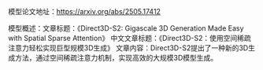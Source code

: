模型论文地址：https://arxiv.org/abs/2505.17412

模型概述：文章标题：《Direct3D-S2: Gigascale 3D Generation Made Easy with Spatial Sparse Attention》
中文文章标题：《Direct3D-S2：使用空间稀疏注意力轻松实现巨型规模3D生成》
文章内容：Direct3D-S2提出了一种新的3D生成方法，通过空间稀疏注意力机制，实现高效的大规模3D模型生成。
